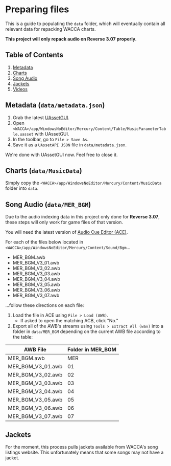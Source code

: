 # Preparing files
This is a guide to populating the `data` folder, which will eventually contain all relevant data for repacking WACCA charts.

**This project will only repack audio on Reverse 3.07 properly.**

## Table of Contents
1. [Metadata](#metadata-datametadatajson)
2. [Charts](#charts-datamusicdata)
3. [Song Audio](#song-audio-datamer_bgm)
4. [Jackets](#jackets)
4. [Videos](#videos)

## Metadata (`data/metadata.json`)
1. Grab the latest [UAssetGUI](https://github.com/atenfyr/UAssetGUI).
2. Open `<WACCA>/app/WindowsNoEditor/Mercury/Content/Table/MusicParameterTable.uasset` with UAssetGUI.
3. In the toolbar, go to `File > Save As`.
4. Save it as a `UAssetAPI JSON` file in `data/metadata.json`.

We're done with UAssetGUI now. Feel free to close it.

## Charts (`data/MusicData`)
Simply copy the `<WACCA>/app/WindowsNoEditor/Mercury/Content/MusicData` folder into `data`.

## Song Audio (`data/MER_BGM`)
Due to the audio indexing data in this project only done for **Reverse 3.07**, these steps will only work for game files of that version.

You will need the latest version of [Audio Cue Editor (ACE)](https://github.com/LazyBone152/ACE).

For each of the files below located in `<WACCA>/app/WindowsNoEditor/Mercury/Content/Sound/Bgm`...

- MER_BGM.awb
- MER_BGM_V3_01.awb
- MER_BGM_V3_02.awb
- MER_BGM_V3_03.awb
- MER_BGM_V3_04.awb
- MER_BGM_V3_05.awb
- MER_BGM_V3_06.awb
- MER_BGM_V3_07.awb

...follow these directions on each file:

1. Load the file in ACE using `File > Load (AWB)`.
    - If asked to open the matching ACB, click "No."
2. Export all of the AWB's streams using `Tools > Extract All (wav)` into a folder in `data/MER_BGM` depending on the current AWB file according to the table:

| AWB File          | Folder in MER_BGM |
|-------------------|-------------------|
| MER_BGM.awb       | MER               |
| MER_BGM_V3_01.awb | 01                |
| MER_BGM_V3_02.awb | 02                |
| MER_BGM_V3_03.awb | 03                |
| MER_BGM_V3_04.awb | 04                |
| MER_BGM_V3_05.awb | 05                |
| MER_BGM_V3_06.awb | 06                |
| MER_BGM_V3_07.awb | 07                |

## Jackets
For the moment, this process pulls jackets available from WACCA's song listings website. This unfortunately means that some songs may not have a jacket.
